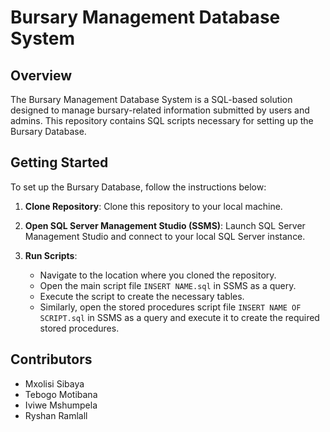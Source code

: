 
# Bursary Management Database System

## Overview
The Bursary Management Database System is a SQL-based solution designed to manage bursary-related information submitted by users and admins. This repository contains SQL scripts necessary for setting up the Bursary Database.

## Getting Started
To set up the Bursary Database, follow the instructions below:

1. **Clone Repository**: Clone this repository to your local machine.

2. **Open SQL Server Management Studio (SSMS)**: Launch SQL Server Management Studio and connect to your local SQL Server instance.

3. **Run Scripts**:
    - Navigate to the location where you cloned the repository.
    - Open the main script file `INSERT NAME.sql` in SSMS as a query.
    - Execute the script to create the necessary tables.
    - Similarly, open the stored procedures script file `INSERT NAME OF SCRIPT.sql` in SSMS as a query and execute it to create the required stored procedures.


## Contributors
- Mxolisi Sibaya
- Tebogo Motibana
- Iviwe Mshumpela
- Ryshan Ramlall 


